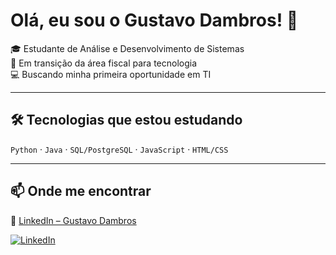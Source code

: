 # Olá, eu sou o Gustavo Dambros! 👋

🎓 Estudante de Análise e Desenvolvimento de Sistemas  
🔁 Em transição da área fiscal para tecnologia  
💻 Buscando minha primeira oportunidade em TI

---

## 🛠️ Tecnologias que estou estudando

`Python` · `Java` · `SQL/PostgreSQL` · `JavaScript` · `HTML/CSS`

---

## 📫 Onde me encontrar

🔗 [LinkedIn – Gustavo Dambros](https://www.linkedin.com/in/gustavo-dambros/)

[![LinkedIn](https://img.shields.io/badge/-Gustavo%20Dambros-blue?style=flat-square&logo=Linkedin&logoColor=white&link=https://www.linkedin.com/in/gustavo-dambros/)](https://www.linkedin.com/in/gustavo-dambros/)
